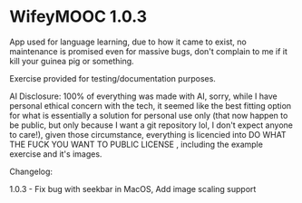 # WifeyMOOC 1.0.3

App used for language learning, due to how it came to exist, no maintenance is promised even for massive bugs, don't complain to me if it kill your guinea pig or something.

Exercise provided for testing/documentation purposes.

AI Disclosure: 100% of everything was made with AI, sorry, while I have personal ethical concern with the tech, it seemed like the best fitting option for what is essentially
a solution for personal use only (that now happen to be public, but only because I want a git repository lol, I don't expect anyone to care!), given those circumstance,
everything is licencied into  DO WHAT THE FUCK YOU WANT TO PUBLIC LICENSE , including the example exercise and it's images.

Changelog:

1.0.3 - Fix bug with seekbar in MacOS, Add image scaling support
